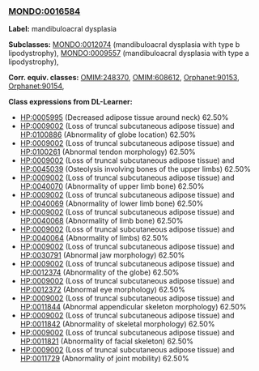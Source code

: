 
### [MONDO:0016584](http://purl.obolibrary.org/obo/MONDO_0016584)
**Label:** mandibuloacral dysplasia

**Subclasses:** [MONDO:0012074](http://purl.obolibrary.org/obo/MONDO_0012074) (mandibuloacral dysplasia with type b lipodystrophy), [MONDO:0009557](http://purl.obolibrary.org/obo/MONDO_0009557) (mandibuloacral dysplasia with type a lipodystrophy), 

**Corr. equiv. classes:** [OMIM:248370](http://purl.obolibrary.org/obo/OMIM_248370), [OMIM:608612](http://purl.obolibrary.org/obo/OMIM_608612), [Orphanet:90153](http://www.orpha.net/ORDO/Orphanet_90153), [Orphanet:90154](http://www.orpha.net/ORDO/Orphanet_90154), 

**Class expressions from DL-Learner:**

- [HP:0005995](http://purl.obolibrary.org/obo/HP_0005995) (Decreased adipose tissue around neck) 62.50%
- [HP:0009002](http://purl.obolibrary.org/obo/HP_0009002) (Loss of truncal subcutaneous adipose tissue) and [HP:0100886](http://purl.obolibrary.org/obo/HP_0100886) (Abnormality of globe location) 62.50%
- [HP:0009002](http://purl.obolibrary.org/obo/HP_0009002) (Loss of truncal subcutaneous adipose tissue) and [HP:0100261](http://purl.obolibrary.org/obo/HP_0100261) (Abnormal tendon morphology) 62.50%
- [HP:0009002](http://purl.obolibrary.org/obo/HP_0009002) (Loss of truncal subcutaneous adipose tissue) and [HP:0045039](http://purl.obolibrary.org/obo/HP_0045039) (Osteolysis involving bones of the upper limbs) 62.50%
- [HP:0009002](http://purl.obolibrary.org/obo/HP_0009002) (Loss of truncal subcutaneous adipose tissue) and [HP:0040070](http://purl.obolibrary.org/obo/HP_0040070) (Abnormality of upper limb bone) 62.50%
- [HP:0009002](http://purl.obolibrary.org/obo/HP_0009002) (Loss of truncal subcutaneous adipose tissue) and [HP:0040069](http://purl.obolibrary.org/obo/HP_0040069) (Abnormality of lower limb bone) 62.50%
- [HP:0009002](http://purl.obolibrary.org/obo/HP_0009002) (Loss of truncal subcutaneous adipose tissue) and [HP:0040068](http://purl.obolibrary.org/obo/HP_0040068) (Abnormality of limb bone) 62.50%
- [HP:0009002](http://purl.obolibrary.org/obo/HP_0009002) (Loss of truncal subcutaneous adipose tissue) and [HP:0040064](http://purl.obolibrary.org/obo/HP_0040064) (Abnormality of limbs) 62.50%
- [HP:0009002](http://purl.obolibrary.org/obo/HP_0009002) (Loss of truncal subcutaneous adipose tissue) and [HP:0030791](http://purl.obolibrary.org/obo/HP_0030791) (Abnormal jaw morphology) 62.50%
- [HP:0009002](http://purl.obolibrary.org/obo/HP_0009002) (Loss of truncal subcutaneous adipose tissue) and [HP:0012374](http://purl.obolibrary.org/obo/HP_0012374) (Abnormality of the globe) 62.50%
- [HP:0009002](http://purl.obolibrary.org/obo/HP_0009002) (Loss of truncal subcutaneous adipose tissue) and [HP:0012372](http://purl.obolibrary.org/obo/HP_0012372) (Abnormal eye morphology) 62.50%
- [HP:0009002](http://purl.obolibrary.org/obo/HP_0009002) (Loss of truncal subcutaneous adipose tissue) and [HP:0011844](http://purl.obolibrary.org/obo/HP_0011844) (Abnormal appendicular skeleton morphology) 62.50%
- [HP:0009002](http://purl.obolibrary.org/obo/HP_0009002) (Loss of truncal subcutaneous adipose tissue) and [HP:0011842](http://purl.obolibrary.org/obo/HP_0011842) (Abnormality of skeletal morphology) 62.50%
- [HP:0009002](http://purl.obolibrary.org/obo/HP_0009002) (Loss of truncal subcutaneous adipose tissue) and [HP:0011821](http://purl.obolibrary.org/obo/HP_0011821) (Abnormality of facial skeleton) 62.50%
- [HP:0009002](http://purl.obolibrary.org/obo/HP_0009002) (Loss of truncal subcutaneous adipose tissue) and [HP:0011729](http://purl.obolibrary.org/obo/HP_0011729) (Abnormality of joint mobility) 62.50%


